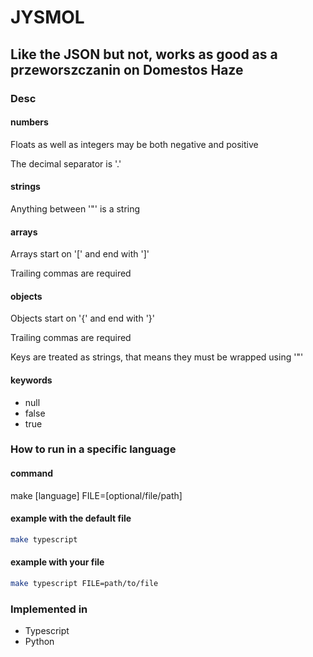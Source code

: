 # JYSMOL

## Like the JSON but not, works as good as a przeworszczanin on Domestos Haze

### Desc

#### numbers
<p>Floats as well as integers may be both negative and positive</p>
<p>The decimal separator is '.'</p>

#### strings
<p>Anything between '"' is a string</p>

#### arrays
<p>Arrays start on '[' and end with ']'</p>
<p>Trailing commas are required</p>

#### objects
<p>Objects start on '{' and end with '}'</p>
<p>Trailing commas are required</p>
<p>Keys are treated as strings, that means they must be wrapped using '"'</p>

#### keywords
- null
- false
- true

### How to run in a specific language

#### command
make [language] FILE=[optional/file/path]

#### example with the default file
```bash
make typescript 
```

#### example with your file
```bash
make typescript FILE=path/to/file
```

### Implemented in
- Typescript
- Python
